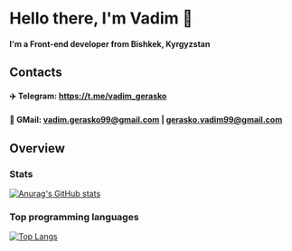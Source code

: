 # Hello there, I'm Vadim 👋
#### I'm a Front-end developer from Bishkek, Kyrgyzstan
## Contacts
#### :airplane: Telegram: https://t.me/vadim_gerasko 
#### :email: GMail: vadim.gerasko99@gmail.com | gerasko.vadim99@gmail.com
## Overview
### Stats
[![Anurag's GitHub stats](https://github-readme-stats.vercel.app/api?username=Gerasko-Vadim)](https://github.com/anuraghazra/github-readme-stats)
### Top programming languages
[![Top Langs](https://github-readme-stats.vercel.app/api/top-langs/?username=Gerasko-Vadim)](https://github.com/anuraghazra/github-readme-stats)


<!--
**Gerasko-Vadim/Gerasko-Vadim** is a ✨ _special_ ✨ repository because its `README.md` (this file) appears on your GitHub profile.

Here are some ideas to get you started:

- 🔭 I’m currently working on ...
- 🌱 I’m currently learning ...
- 👯 I’m looking to collaborate on ...
- 🤔 I’m looking for help with ...
- 💬 Ask me about ...
- 📫 How to reach me: ...
- 😄 Pronouns: ...
- ⚡ Fun fact: ...
-->
